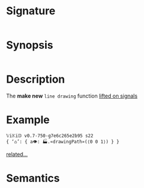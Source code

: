 # Signature
```vikid-signature
```

# Synopsis
```vikid-synopsis
```

# Description
The __make new__ `line drawing` function [lifted on signals](/refman/concepts/pure_functions)

# Example
```vikid-script
𝕍i𝕂i𝔻 v0.7-750-g7e6c265e2b95 s22
{ ‘⌂’: { a👁: 🏭.«drawingPath»(⟨0 0 1⟩) } }
```


[related...](https://www.html5canvastutorials.com/tutorials/html5-canvas-paths)

# Semantics